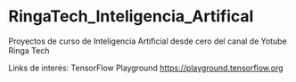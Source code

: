 # RingaTech_Inteligencia_Artifical
Proyectos de curso de Inteligencia Artificial desde cero del canal de Yotube Ringa Tech

Links de interés:
    TensorFlow Playground  https://playground.tensorflow.org
